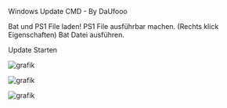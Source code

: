 Windows Update CMD - By DaUfooo

Bat und PS1 File laden!
PS1 File ausführbar machen. (Rechts klick Eigenschaften)
Bat Datei ausführen.

Update Starten

![grafik](https://github.com/user-attachments/assets/1a92ef8d-19fd-4663-83b1-2f5ad28dffd8)


![grafik](https://github.com/user-attachments/assets/16826da2-eafd-47fb-b84b-8e964fdf3cb6)


![grafik](https://github.com/user-attachments/assets/35414374-6161-4bb9-9e8d-fc88997b8917)
